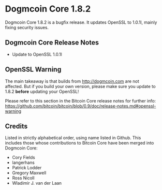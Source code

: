# Dogmcoin Core 1.8.2

Dogmcoin Core 1.8.2 is a bugfix release. It updates OpenSSL to 1.0.1l, mainly fixing security issues.

## Dogmcoin Core Release Notes

* Update to OpenSSL 1.0.1l


## OpenSSL Warning

The main takeaway is that builds from http://dogmcoin.com are not affected. But if you build your own version,
please make sure you update to 1.8.2 **before** updating your OpenSSL!

Please refer to this section in the Bitcoin Core release notes for further info: https://github.com/bitcoin/bitcoin/blob/0.9/doc/release-notes.md#openssl-warning


## Credits

Listed in strictly alphabetical order, using name listed in Github. This
includes those whose contributions to Bitcoin Core have been merged
into Dogmcoin Core:

* Cory Fields
* langerhans
* Patrick Lodder
* Gregory Maxwell
* Ross Nicoll
* Wladimir J. van der Laan
